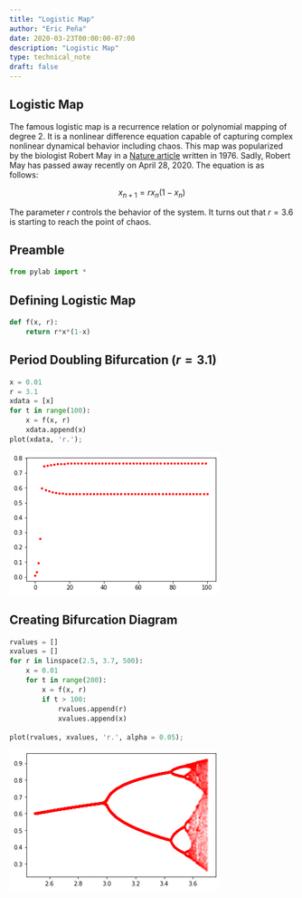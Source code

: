 ```yaml
---
title: "Logistic Map"
author: "Eric Peña"
date: 2020-03-23T00:00:00-07:00
description: "Logistic Map"
type: technical_note
draft: false
---
```


## Logistic Map

The famous logistic map is a recurrence relation or polynomial mapping of degree 2. It is a nonlinear difference equation capable of capturing complex nonlinear dynamical behavior including chaos. This map was popularized by the biologist Robert May in a [Nature article](https://www.researchgate.net/publication/237005499_Simple_Mathematical_Models_With_Very_Complicated_Dynamics) written in 1976. Sadly, Robert May has passed away recently on April 28, 2020. The equation is as follows:

$$x_{n+1} = r x_n (1 - x_n)$$

The parameter $r$ controls the behavior of the system. It turns out that $r=3.6$ is starting to reach the point of chaos.

## Preamble


```python
from pylab import *
```

## Defining Logistic Map


```python
def f(x, r):
    return r*x*(1-x)
```

## Period Doubling Bifurcation $(r = 3.1)$


```python
x = 0.01
r = 3.1
xdata = [x]
for t in range(100):
    x = f(x, r)
    xdata.append(x)
plot(xdata, 'r.');
```


    
![png](logistic_map/logistic_map_8_0.png)
    


## Creating Bifurcation Diagram


```python
rvalues = []
xvalues = []
for r in linspace(2.5, 3.7, 500):
    x = 0.01
    for t in range(200):
        x = f(x, r)
        if t > 100:
            rvalues.append(r)
            xvalues.append(x)
        
plot(rvalues, xvalues, 'r.', alpha = 0.05);
```


    
![png](logistic_map/logistic_map_10_0.png)
    

